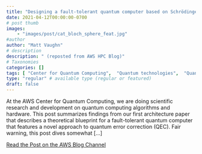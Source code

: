```yaml
---
title: "Designing a fault-tolerant quantum computer based on Schrödinger-cat qubits"
date: 2021-04-12T00:00:00-0700
# post thumb
images:
    - "images/post/cat_bloch_sphere_feat.jpg"
#author
author: "Matt Vaughn"
# description
description: " (reposted from AWS HPC Blog)"
# Taxonomies
categories: []
tags: [ "Center for Quantum Computing",  "Quantum technologies",  "Quantum Technologies",  "Research",  "hpcblog", ]
type: "regular" # available type (regular or featured)
draft: false
---
```


At the AWS Center for Quantum Computing, we are doing scientific research and development on quantum computing algorithms and hardware. This post summarizes findings from our first architecture paper that describes a theoretical blueprint for a fault-tolerant quantum computer that features a novel approach to quantum error correction (QEC). Fair warning, this post dives somewhat […]

<a href="https://aws.amazon.com/blogs/quantum-computing/designing-a-fault-tolerant-quantum-computer-with-cat-qubits/" class="btn btn-primary btn-lg active" role="button" aria-pressed="true" style="margin-top: 8px;">Read the Post on the AWS Blog Channel</a>